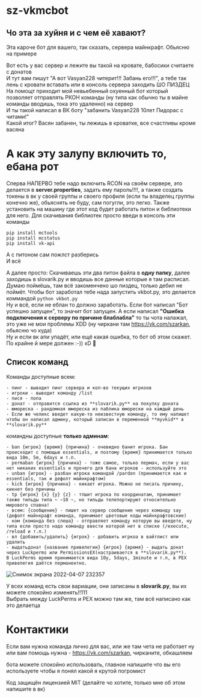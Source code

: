 # sz-vkmcbot
## Чо эта за хуйня и с чем её хавают?  

Эта кароче бот для вашего, так сказать, сервера майнкрафт. Обьясню на примере

Вот есть у вас сервер и лежите вы такой на кровате, бабосики считаете с донатов  
И тут вам пишут "А вот Vasyan228 читерит!!! Забань его!!!", а тебе так лень с кровати вставать или в консоль сервера заходить ШО ПИЗДЕЦ  
На помощт приходит мой невьебенный охуенный бот который позволяет отправлять РКОН команды (ну типа как обычно ты в майне команды вводишь, тока это удаленно) на сервер  
И ты такой написал в ВК боту "забанить Vasyan228 10лет Пидорас с читами!"  
Какой итог? Васян забанен, ты лежишь в кроватке, все счастливы кроме васяна  

# А как эту залупу включить то, ебана рот
Сперва НАПЕРВО тебе надо включить RCON на своём сервере, это делается в **server.properties**, задать ему пароль!!!!, а также создать токены в вк у своей группы и своего профиля (если ты владелец группы конечно же), обьяснять не буду, сам погугли, это легко. Также установить на машину где этот код будет работать питон и библиотеки для него. Для скачивания библиотек просто введи в консоль эти команды  
```
pip install mctools
pip install mcstatus
pip install vk-api
```
А с питоном сам пожлст разберись  
И всё

А далее просто: Скачиваешь эти два питон файла в **одну папку**, далее заходишь в slovarik.py и вводишь все данные которые я там расписал.  
Думаю поймёшь, там всё закоменчено шо пиздец, только дебил не поймёт. Чтобы бот заработал тебе нада запустить vkbot.py, это делается коммандой ```python vkbot.py```   
Ну и всё, если не еблан то должно заработать. Если бот написал "Бот успешно запущен", то значит бот запущен. А если написал **"Ошибка  подключения к серверу по причине блаблабла"** то ты чота налажал, это уже не мои проблемы XDD (ну чиркани там https://vk.com/szarkan, обьясню чо куда)  
Ну и если вк апи упадёт, или ещё какая ошибка, то бот об этом скажет. По крайне й мере должен :-)) xD 🦖

## Список команд
Команды доступные всем:
```
- пинг - выводит пинг сервера и кол-во текущих игркоов
- игроки - выводит команду /list
- пися - попа
- донат - отправится ссылка из **slovarik.py** на покупку доната  
- юмореска - рандомная юмореска из паблика юморески на каждый день  
- Если же челикс введет какую-то неизвестную команду, то ему напишет чтобы он написал админу, который записан в переменной **myvkid** в **slovarik.py**  
```

командны доступные **только админам**:
```
- ban {игрок} {время} {причина} - очевидно банит игрока. Бан происходит с помощью essentials, и поэтому {время} принимается только вида 10m, 5m, 6days и т.п.  
- permaban {игрок} {причина} - тоже самое, только пермач, если у вас нет никаких essentials и прочего для бана игроков - используйте это  
- unban {игрок} - разбан игрока командой /pardon (принимается как и essentials, так и дефолт майнкрафтом)
- kick {игрок} {причина} - кикает игрока. Можно не писать причину, кикнет без причины
- tp {игрок} {x} {y} {z} - тпшит игрока по координатам, принимает также тильды типа ~ ~10 ~, но тильды телепортируют относительно мирового спавна!  
- всем: {сообщение} - пишет на сервер сообщение через команду say (дефолт майнкрафт команда, принимает цветовые коды майнкрафтовские)
- ком {команда без слеша} - отправляет команду которую вы введете, ну типа если просто надо команду ввести которой нет в списке (/execute, /reload и т.п.)  
- вл {добавить/удалить} {игрок} - добавить игркоа в вайтлист или удалить  
- выдатьдонат {название привелегии} {игрок} {время} - выдать донат через Luckperms или PermissionsEX(настраивается в **slovarik.py**).
В LuckPerms время принимается вида 10y, 5days, 1minute и т.п, в PEX привелегия даётся перманентно.  
```

![Снимок экрана 2022-04-07 232357](https://user-images.githubusercontent.com/50948836/162289938-675e03bd-c3c5-4f4a-a3e6-6b3ad34f9d58.png)

У всех команд есть свои вариации, они записаны в **slovarik.py**, вы их можете спокойно изменять!!111  
Выбрать между LuckPerms и PEX можно там же, там всё написано как это делаетца

# Контактики
Если вам нужна команда лично для вас, или же там чета не работает ну или вам помощь нужна - https://vk.com/szarkan, чирканите, обкашляем  

бота можете спокойно использовать, главное напишите что вы его используете чтобы я понял какой я крутой погромист  

Код защищён лицензией MIT (делайте чо хотите, только мне об этом напишите в вк)
